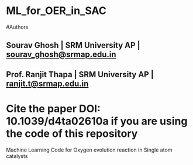 # ML_for_OER_in_SAC
#Authors
## Sourav Ghosh | SRM University AP | sourav_ghosh@srmap.edu.in
## Prof. Ranjit Thapa | SRM University AP | ranjit.t@srmap.edu.in
# Cite the paper DOI: 10.1039/d4ta02610a if you are using the code of this repository
Machine Learning Code for Oxygen evolution reaction in Single atom catalysts
